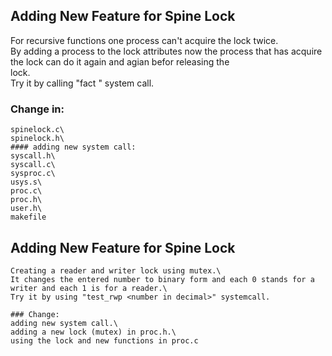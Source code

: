 ## Adding New Feature for Spine Lock
  For recursive functions one process can't acquire the lock twice.\
  By adding a process to the lock attributes now the process that has acquire the lock can do it again and agian befor releasing the   
  lock.\
  Try it by calling "fact <number>" system call.

  ### Change in:
    spinelock.c\
    spinelock.h\
    #### adding new system call:
    syscall.h\
    syscall.c\
    sysproc.c\
    usys.s\
    proc.c\
    proc.h\
    user.h\
    makefile
  
 
## Adding New Feature for Spine Lock
    Creating a reader and writer lock using mutex.\
    It changes the entered number to binary form and each 0 stands for a writer and each 1 is for a reader.\
    Try it by using "test_rwp <number in decimal>" systemcall.

    ### Change:
    adding new system call.\
    adding a new lock (mutex) in proc.h.\
    using the lock and new functions in proc.c
  

